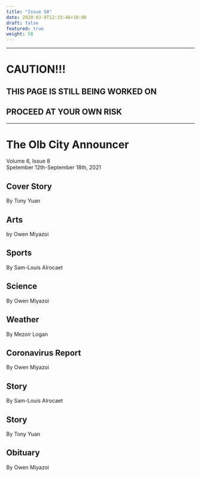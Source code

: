 ```yaml
---
title: "Issue 58"
date: 2020-03-8T12:33:46+10:00
draft: false
featured: true
weight: 58
---
```


------------------------
# CAUTION!!!    
## THIS PAGE IS STILL BEING WORKED ON    
## PROCEED AT YOUR OWN RISK    
------------------------

# The Olb City Announcer    
Volume 6, Issue 8    
Spetember 12th-September 18th, 2021    

## Cover Story
By Tony Yuan



## Arts
by Owen Miyazoi



## Sports
By Sam-Louis Alrocaet



## Science
By Owen Miyazoi



## Weather
By Mezoir Logan



## Coronavirus Report
By Owen Miyazoi    



## Story
By Sam-Louis Alrocaet



## Story
By Tony Yuan



## Obituary
By Owen Miyazoi



